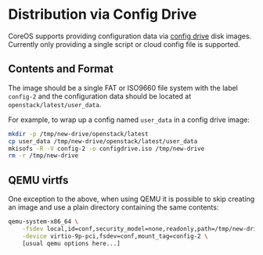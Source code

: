 # Distribution via Config Drive

CoreOS supports providing configuration data via [config drive][config-drive]
disk images. Currently only providing a single script or cloud config file is
supported.

[config-drive]: http://docs.openstack.org/user-guide/content/enable_config_drive.html#config_drive_contents

## Contents and Format

The image should be a single FAT or ISO9660 file system with the label
`config-2` and the configuration data should be located at
`openstack/latest/user_data`.

For example, to wrap up a config named `user_data` in a config drive image:

```sh
mkdir -p /tmp/new-drive/openstack/latest
cp user_data /tmp/new-drive/openstack/latest/user_data
mkisofs -R -V config-2 -o configdrive.iso /tmp/new-drive
rm -r /tmp/new-drive
```

## QEMU virtfs

One exception to the above, when using QEMU it is possible to skip creating an
image and use a plain directory containing the same contents:

```sh
qemu-system-x86_64 \
    -fsdev local,id=conf,security_model=none,readonly,path=/tmp/new-drive \
    -device virtio-9p-pci,fsdev=conf,mount_tag=config-2 \
    [usual qemu options here...]
```
